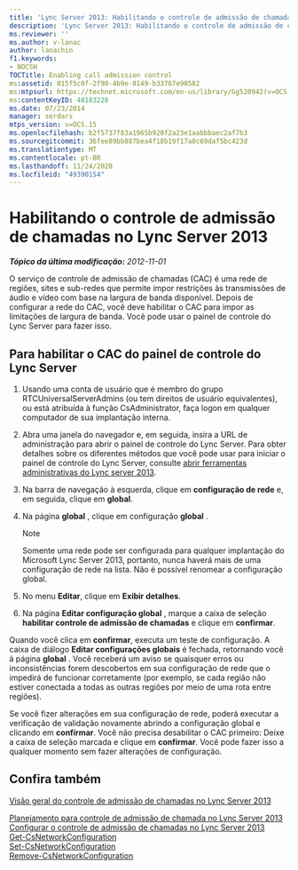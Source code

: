 ```yaml
---
title: 'Lync Server 2013: Habilitando o controle de admissão de chamadas'
description: 'Lync Server 2013: Habilitando o controle de admissão de chamadas.'
ms.reviewer: ''
ms.author: v-lanac
author: lanachin
f1.keywords:
- NOCSH
TOCTitle: Enabling call admission control
ms:assetid: 015f5c8f-2f90-4b9e-8149-b33767e90582
ms:mtpsurl: https://technet.microsoft.com/en-us/library/Gg520942(v=OCS.15)
ms:contentKeyID: 48183228
ms.date: 07/23/2014
manager: serdars
mtps_version: v=OCS.15
ms.openlocfilehash: b2f5737f83a1965b920f2a23e1aabbbaec2af7b3
ms.sourcegitcommit: 36fee89bb887bea4f18b19f17a8c69daf5bc423d
ms.translationtype: MT
ms.contentlocale: pt-BR
ms.lasthandoff: 11/24/2020
ms.locfileid: "49390154"
---
```

# <a name="enabling-call-admission-control-in-lync-server-2013"></a>Habilitando o controle de admissão de chamadas no Lync Server 2013

<div data-xmlns="http://www.w3.org/1999/xhtml">

<div class="topic" data-xmlns="http://www.w3.org/1999/xhtml" data-msxsl="urn:schemas-microsoft-com:xslt" data-cs="https://msdn.microsoft.com/">

<div data-asp="https://msdn2.microsoft.com/asp">



</div>

<div id="mainSection">

<div id="mainBody">

<span> </span>

_**Tópico da última modificação:** 2012-11-01_

O serviço de controle de admissão de chamadas (CAC) é uma rede de regiões, sites e sub-redes que permite impor restrições às transmissões de áudio e vídeo com base na largura de banda disponível. Depois de configurar a rede do CAC, você deve habilitar o CAC para impor as limitações de largura de banda. Você pode usar o painel de controle do Lync Server para fazer isso.

<div>

## <a name="to-enable-cac-from-lync-server-control-panel"></a>Para habilitar o CAC do painel de controle do Lync Server

1.  Usando uma conta de usuário que é membro do grupo RTCUniversalServerAdmins (ou tem direitos de usuário equivalentes), ou está atribuída à função CsAdministrator, faça logon em qualquer computador de sua implantação interna.

2.  Abra uma janela do navegador e, em seguida, insira a URL de administração para abrir o painel de controle do Lync Server. Para obter detalhes sobre os diferentes métodos que você pode usar para iniciar o painel de controle do Lync Server, consulte [abrir ferramentas administrativas do Lync server 2013](lync-server-2013-open-lync-server-administrative-tools.md).

3.  Na barra de navegação à esquerda, clique em **configuração de rede** e, em seguida, clique em **global**.

4.  Na página **global** , clique em configuração **global** .
    
    <div>
    

    > [!NOTE]  
    > Somente uma rede pode ser configurada para qualquer implantação do Microsoft Lync Server 2013, portanto, nunca haverá mais de uma configuração de rede na lista. Não é possível renomear a configuração global.

    
    </div>

5.  No menu **Editar**, clique em **Exibir detalhes**.

6.  Na página **Editar configuração global** , marque a caixa de seleção **habilitar controle de admissão de chamadas** e clique em **confirmar**.

Quando você clica em **confirmar**, executa um teste de configuração. A caixa de diálogo **Editar configurações globais** é fechada, retornando você à página **global** . Você receberá um aviso se quaisquer erros ou inconsistências forem descobertos em sua configuração de rede que o impedirá de funcionar corretamente (por exemplo, se cada região não estiver conectada a todas as outras regiões por meio de uma rota entre regiões).

Se você fizer alterações em sua configuração de rede, poderá executar a verificação de validação novamente abrindo a configuração global e clicando em **confirmar**. Você não precisa desabilitar o CAC primeiro: Deixe a caixa de seleção marcada e clique em **confirmar**. Você pode fazer isso a qualquer momento sem fazer alterações de configuração.

</div>

<div>

## <a name="see-also"></a>Confira também


[Visão geral do controle de admissão de chamadas no Lync Server 2013](lync-server-2013-overview-of-call-admission-control.md)  


[Planejamento para controle de admissão de chamada no Lync Server 2013](lync-server-2013-planning-for-call-admission-control.md)  
[Configurar o controle de admissão de chamadas no Lync Server 2013](lync-server-2013-configure-call-admission-control.md)  
[Get-CsNetworkConfiguration](https://docs.microsoft.com/powershell/module/skype/Get-CsNetworkConfiguration)  
[Set-CsNetworkConfiguration](https://docs.microsoft.com/powershell/module/skype/Set-CsNetworkConfiguration)  
[Remove-CsNetworkConfiguration](https://docs.microsoft.com/powershell/module/skype/Remove-CsNetworkConfiguration)  
  

</div>

</div>

<span> </span>

</div>

</div>

</div>

